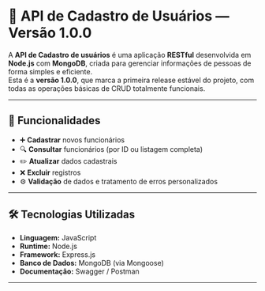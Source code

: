 # 💼 API de Cadastro de Usuários — Versão 1.0.0

A **API de Cadastro de usuários** é uma aplicação **RESTful** desenvolvida em **Node.js** com **MongoDB**, criada para gerenciar informações de pessoas de forma simples e eficiente.  
Esta é a **versão 1.0.0**, que marca a primeira release estável do projeto, com todas as operações básicas de CRUD totalmente funcionais.

---

## 🚀 Funcionalidades

- ➕ **Cadastrar** novos funcionários  
- 🔍 **Consultar** funcionários (por ID ou listagem completa)  
- ✏️ **Atualizar** dados cadastrais  
- ❌ **Excluir** registros  
- ⚙️ **Validação** de dados e tratamento de erros personalizados  

---

## 🛠️ Tecnologias Utilizadas

- **Linguagem:** JavaScript  
- **Runtime:** Node.js  
- **Framework:** Express.js  
- **Banco de Dados:** MongoDB (via Mongoose)  
- **Documentação:** Swagger / Postman  

---



